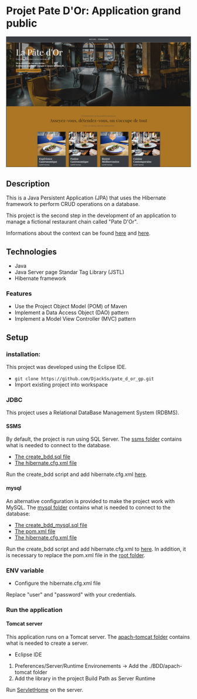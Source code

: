 # Projet Pate D'Or: Application grand public

![Pate D'Or front](/assets/Capture_front.png)

## Description

This is a Java Persistent Application (JPA) that uses the Hibernate framework to perform CRUD operations on a database.

This project is the second step in the development of an application to manage a fictional restaurant chain called "Pate D'Or".

Informations about the context can be found [here](/assets/Expression_du_besoin.pdf) and [here](/assets/US_reservation.pdf).

## Technologies

* Java
* Java Server page Standar Tag Library (JSTL)
* Hibernate framework

### Features

* Use the Project Object Model (POM) of Maven
* Implement a Data Access Object (DAO) pattern
* Implement a Model View Controller (MVC) pattern

## Setup

### installation:

This project was developed using the Eclipse IDE.

- `git clone https://github.com/DjackSs/pate_d_or_gp.git`
- Import existing project into workspace

### JDBC

This project uses a Relational DataBase Management System (RDBMS).

#### SSMS

By default, the project is run using SQL Server.
The [ssms folder](/BDD/ssms) contains what is needed to connect to the database.

- [The create_bdd.sql file](/BDD/ssms/creat_bdd.sql)
- [The hibernate.cfg.xml file](/BDD/ssms/hibernate.cfg.xml)

Run the create_bdd script and add hibernate.cfg.xml [here](/src/main/java).

#### mysql

An alternative configuration is provided to make the project work with MySQL.
The [mysql folder](/BDD/mysql) contains what is needed to connect to the database:

- [The create_bdd_mysql.sql file](/BDD/mysql/creat_bdd_mysql.sql)
- [The pom.xml file](/BDD/mysql/pom.xml)
- [The hibernate.cfg.xml file](/BDD/mysql/hibernate.cfg.xml)

Run the create_bdd script and add hibernate.cfg.xml to [here](/src/main/java). In addition, it is necessary to replace the pom.xml file in the [root folder](/).

### ENV variable

* Configure the hibernate.cfg.xml file

Replace "user" and "password" with your credentials.

### Run the application

#### Tomcat server

This application runs on a Tomcat server.
The [apach-tomcat folder](/BDD/apache-tomcat-10.1.18) contains what is needed to create a server.

- Eclipse IDE

1) Preferences/Server/Runtime Environements -> Add the ./BDD/apach-tomcat folder
2) Add the library in the project Build Path as Server Runtime

Run [ServletHome](/src/main/java/controller/ServletHome.java) on the server.


